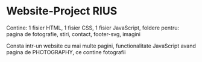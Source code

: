 # Website-Project RIUS

Contine: 1 fisier HTML, 1 fisier CSS, 1 fisier JavaScript, foldere pentru: pagina de fotografie, stiri, contact, footer-svg, imagini

Consta intr-un website cu mai multe pagini, functionalitate JavaScript avand pagina de PHOTOGRAPHY, ce contine fotografii
